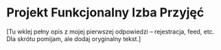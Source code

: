 # Projekt Funkcjonalny Izba Przyjęć

[Tu wklej pełny opis z mojej pierwszej odpowiedzi – rejestracja, feed, etc. Dla skrótu pomijam, ale dodaj oryginalny tekst.]
